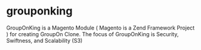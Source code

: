 grouponking
===========

GroupOnKing is a Magento Module ( Magento is a Zend Framework Project ) for creating GroupOn Clone. The focus of GroupOnKing is Security, Swiftness, and Scalability (S3)